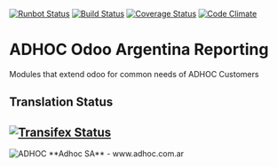 [![Runbot Status](http://runbot.adhoc.com.ar/runbot/badge/flat/26/11.0.svg)](http://runbot.adhoc.com.ar/runbot/repo/github-com-ingadhoc-argentina-reporting-26)
[![Build Status](https://travis-ci.org/ingadhoc/argentina-reporting.svg?branch=11.0)](https://travis-ci.org/ingadhoc/argentina-reporting)
[![Coverage Status](https://coveralls.io/repos/ingadhoc/argentina-reporting/badge.png?branch=11.0)](https://coveralls.io/r/ingadhoc/argentina-reporting?branch=11.0)
[![Code Climate](https://codeclimate.com/github/ingadhoc/argentina-reporting/badges/gpa.svg)](https://codeclimate.com/github/ingadhoc/argentina-reporting)

# ADHOC Odoo Argentina Reporting

Modules that extend odoo for common needs of ADHOC Customers

[//]: # (addons)
[//]: # (end addons)

Translation Status
------------------
[![Transifex Status](https://www.transifex.com/projects/p/ingadhoc-argentina-reporting-11-0/chart/image_png)](https://www.transifex.com/projects/p/ingadhoc-argentina-reporting-11-0)
----

<img alt="ADHOC" src="http://fotos.subefotos.com/83fed853c1e15a8023b86b2b22d6145bo.png" />
**Adhoc SA** - www.adhoc.com.ar
